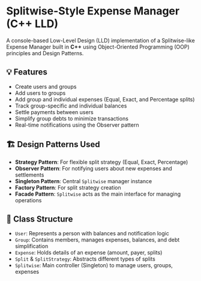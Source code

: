 # Splitwise-Style Expense Manager (C++ LLD)

A console-based Low-Level Design (LLD) implementation of a Splitwise-like Expense Manager built in **C++** using Object-Oriented Programming (OOP) principles and Design Patterns.

## 💡 Features

- Create users and groups
- Add users to groups
- Add group and individual expenses (Equal, Exact, and Percentage splits)
- Track group-specific and individual balances
- Settle payments between users
- Simplify group debts to minimize transactions
- Real-time notifications using the Observer pattern

## 🏗️ Design Patterns Used

- **Strategy Pattern**: For flexible split strategy (Equal, Exact, Percentage)
- **Observer Pattern**: For notifying users about new expenses and settlements
- **Singleton Pattern**: Central `Splitwise` manager instance
- **Factory Pattern**: For split strategy creation
- **Facade Pattern**: `Splitwise` acts as the main interface for managing operations

## 🧱 Class Structure

- `User`: Represents a person with balances and notification logic
- `Group`: Contains members, manages expenses, balances, and debt simplification
- `Expense`: Holds details of an expense (amount, payer, splits)
- `Split` & `SplitStrategy`: Abstracts different types of splits
- `Splitwise`: Main controller (Singleton) to manage users, groups, expenses
